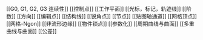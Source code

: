 [[G0, G1, G2, G3 连续性]]
[[控制点]]
[[工作平面]]
[[光标，标记，轨迹线]]
[[阶数]]
[[方向]]
[[编辑点]]
[[结构线]]
[[锐角点]]
[[节点]]
[[贴图轴通道]]
[[网格顶点]]
[[网格-Ngon]]
[[非流形边缘]]
[[物件锁点]]
[[参数化]]
[[周期曲线与曲面]]
[[多重曲线与曲面]]
[[公差]]